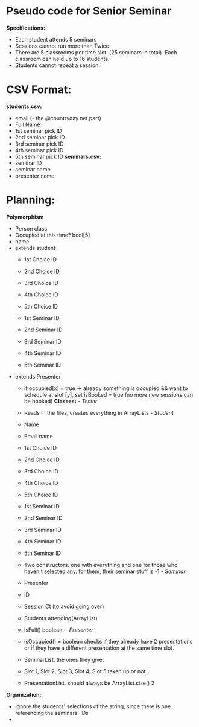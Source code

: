 # Pseudo code for Senior Seminar

**Specifications:**
- Each student attends 5 seminars
- Sessions cannot run more than Twice
- There are 5 classrooms per time slot. (25 seminars in total). Each classroom can hold up to 16 students. 
- Students cannot repeat a session. 

# CSV Format:
**students.csv:**
- email (- the @countryday.net part)
- Full Name
- 1st seminar pick ID
- 2nd seminar pick ID
- 3rd seminar pick ID
- 4th seminar pick ID
- 5th seminar pick ID
**seminars.csv:**
- seminar ID
- seminar name
- presenter name



# Planning:
**Polymorphism**
- Person class
- Occupied at this time? bool[5]
- name
- extends student
    - 1st Choice ID
    - 2nd Choice ID
    - 3rd Choice ID
    - 4th Choice ID
    - 5th Choice ID

    - 1st Seminar ID
    - 2nd Seminar ID
    - 3rd Seminar ID
    - 4th Seminar ID
    - 5th Seminar ID
- extends Presenter
    - if occupied[x] = true -> already something is occupied && want to schedule at slot [y], set isBooked = true (no more new sessions can be booked)
**Classes:**
*- Tester*
    - Reads in the files, creates everything in ArrayLists
*- Student*
    - Name
    - Email name

    - 1st Choice ID
    - 2nd Choice ID
    - 3rd Choice ID
    - 4th Choice ID
    - 5th Choice ID

    - 1st Seminar ID
    - 2nd Seminar ID
    - 3rd Seminar ID
    - 4th Seminar ID
    - 5th Seminar ID
    
    - Two constructors. one with everything and one for those who haven't selected any. for them, their seminar stuff is -1
*- Seminar*
    - Presenter
    - ID
    - Session Ct (to avoid going over)
    - Students attending(ArrayList)
    - isFull() boolean.
*- Presenter*
    - isOccupied() = boolean checks if they already have 2 presentations or if they have a different presentation at the same time slot. 
    - SeminarList. the ones they give. 
    - Slot 1, Slot 2, Slot 3, Slot 4, Slot 5 taken up or not. 
    - PresentationList. should always be ArrayList.size() 2 

**Organization:**
- Ignore the students' selections of the string, since there is one referencing the seminars' IDs
- 